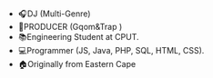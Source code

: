 - 🎧DJ (Multi-Genre)
- 🎹PRODUCER (Gqom&Trap )
- 📚Engineering Student at CPUT.
- 💻Programmer (JS, Java, PHP, SQL, HTML, CSS).
- 🏠Originally from Eastern Cape

<!---
mmpotulo28/mmpotulo28 is a ✨ special ✨ repository because its `README.md` (this file) appears on your GitHub profile.
You can click the Preview link to take a look at your changes.
--->
